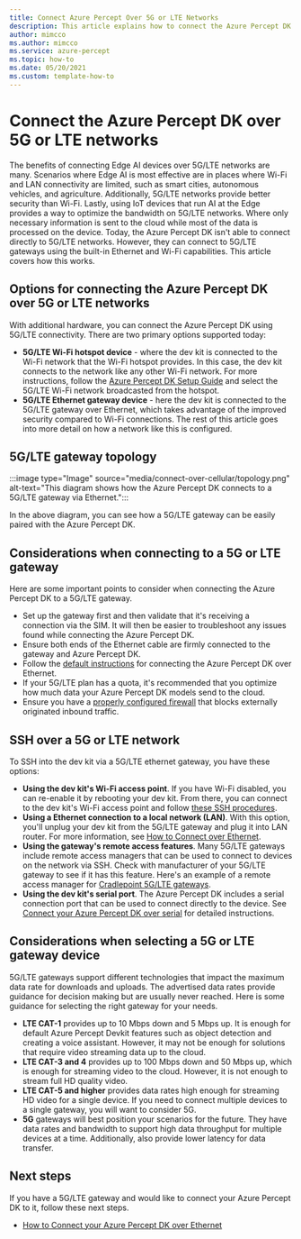 ```yaml
---
title: Connect Azure Percept Over 5G or LTE Networks
description: This article explains how to connect the Azure Percept DK over 5G or LTE networks.
author: mimcco
ms.author: mimcco
ms.service: azure-percept
ms.topic: how-to 
ms.date: 05/20/2021
ms.custom: template-how-to
---
```


# Connect the Azure Percept DK over 5G or LTE networks

The benefits of connecting Edge AI devices over 5G/LTE networks are many. Scenarios where Edge AI is most effective are in places where Wi-Fi and LAN connectivity are limited, such as smart cities, autonomous vehicles, and agriculture. Additionally, 5G/LTE networks provide better security than Wi-Fi. Lastly, using IoT devices that run AI at the Edge provides a way to optimize the bandwidth on 5G/LTE networks. Where only necessary information is sent to the cloud while most of the data is processed on the device. Today, the Azure Percept DK isn't able to connect directly to 5G/LTE networks. However, they can connect to 5G/LTE gateways using the built-in Ethernet and Wi-Fi capabilities. This article covers how this works.

## Options for connecting the Azure Percept DK over 5G or LTE networks
With additional hardware, you can connect the Azure Percept DK using 5G/LTE connectivity. There are two primary options supported today:
- **5G/LTE Wi-Fi hotspot device** - where the dev kit is connected to the Wi-Fi network that the Wi-Fi hotspot provides. In this case, the dev kit connects to the network like any other Wi-Fi network. For more instructions, follow the [Azure Percept DK Setup Guide](./quickstart-percept-dk-set-up.md) and select the 5G/LTE Wi-Fi network broadcasted from the hotspot.
- **5G/LTE Ethernet gateway device** - here the dev kit is connected to the 5G/LTE gateway over Ethernet, which takes advantage of the improved security compared to Wi-Fi connections. The rest of this article goes into more detail on how a network like this is configured.

## 5G/LTE gateway topology
:::image type="Image" source="media/connect-over-cellular/topology.png" alt-text="This diagram shows how the Azure Percept DK connects to a 5G/LTE gateway via Ethernet.":::

In the above diagram, you can see how a 5G/LTE gateway can be easily paired with the Azure Percept DK.

## Considerations when connecting to a 5G or LTE gateway
Here are some important points to consider when connecting the Azure Percept DK to a 5G/LTE gateway.
- Set up the gateway first and then validate that it's receiving a connection via the SIM. It will then be easier to troubleshoot any issues found while connecting the Azure Percept DK.
- Ensure both ends of the Ethernet cable are firmly connected to the gateway and Azure Percept DK.
- Follow the [default instructions](./how-to-connect-over-ethernet.md) for connecting the Azure Percept DK over Ethernet.
- If your 5G/LTE plan has a quota, it's recommended that you optimize how much data your Azure Percept DK models send to the cloud.
- Ensure you have a [properly configured firewall](./concept-security-configuration.md) that blocks externally originated inbound traffic.

## SSH over a 5G or LTE network
To SSH into the dev kit via a 5G/LTE ethernet gateway, you have these options:
- **Using the dev kit's Wi-Fi access point**. If you have Wi-Fi disabled, you can re-enable it by rebooting your dev kit. From there, you can connect to the dev kit's Wi-Fi access point and follow [these SSH procedures](./how-to-ssh-into-percept-dk.md).
- **Using a Ethernet connection to a local network (LAN)**. With this option, you'll unplug your dev kit from the 5G/LTE gateway and plug it into LAN router. For more information, see [How to Connect over Ethernet](./how-to-connect-over-ethernet.md). 
- **Using the gateway's remote access features**. Many 5G/LTE gateways include remote access managers that can be used to connect to devices on the network via SSH. Check with manufacturer of your 5G/LTE gateway to see if it has this feature. Here's an example of a remote access manager for [Cradlepoint 5G/LTE gateways](https://customer.cradlepoint.com/s/article/NCM-Remote-Connect-LAN-Manager).
- **Using the dev kit's serial port**. The Azure Percept DK includes a serial connection port that can be used to connect directly to the device. See [Connect your Azure Percept DK over serial](./how-to-connect-to-percept-dk-over-serial.md) for detailed instructions.

## Considerations when selecting a 5G or LTE gateway device
5G/LTE gateways support different technologies that impact the maximum data rate for downloads and uploads. The advertised data rates provide guidance for decision making but are usually never reached. Here is some guidance for selecting the right gateway for your needs.
 
- **LTE CAT-1** provides up to 10 Mbps down and 5 Mbps up. It is enough for default Azure Percept Devkit features such as object detection and creating a voice assistant. However, it may not be enough for solutions that require video streaming data up to the cloud.
- **LTE CAT-3 and 4** provides up to 100 Mbps down and 50 Mbps up, which is enough for streaming video to the cloud. However, it is not enough to stream full HD quality video.
- **LTE CAT-5 and higher** provides data rates high enough for streaming HD video for a single device. If you need to connect multiple devices to a single gateway, you will want to consider 5G.
- **5G** gateways will best position your scenarios for the future. They have data rates and bandwidth to support high data throughput for multiple devices at a time. Additionally, also provide lower latency for data transfer.


## Next steps
If you have a 5G/LTE gateway and would like to connect your Azure Percept DK to it, follow these next steps.
- [How to Connect your Azure Percept DK over Ethernet](./how-to-connect-over-ethernet.md)
